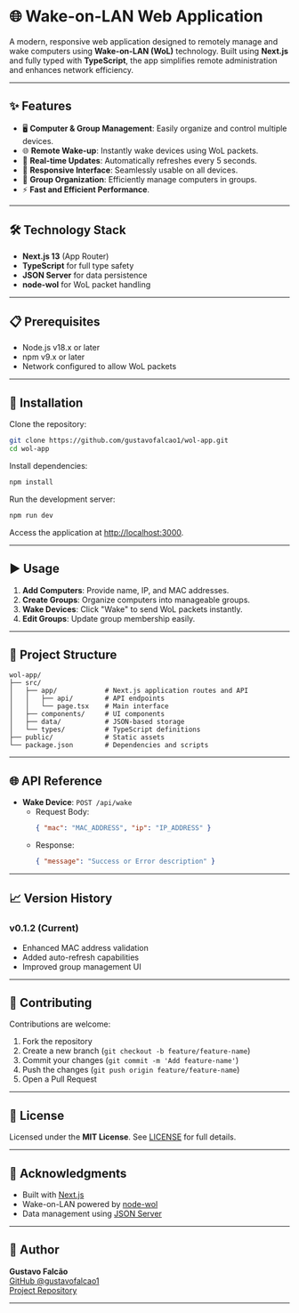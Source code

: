 # 🌐 Wake-on-LAN Web Application

A modern, responsive web application designed to remotely manage and wake computers using **Wake-on-LAN (WoL)** technology. Built using **Next.js** and fully typed with **TypeScript**, the app simplifies remote administration and enhances network efficiency.

---

## ✨ Features

- 🖥️ **Computer & Group Management**: Easily organize and control multiple devices.
- 🌐 **Remote Wake-up**: Instantly wake devices using WoL packets.
- 🔄 **Real-time Updates**: Automatically refreshes every 5 seconds.
- 📱 **Responsive Interface**: Seamlessly usable on all devices.
- 🎯 **Group Organization**: Efficiently manage computers in groups.
- ⚡ **Fast and Efficient Performance**.

---

## 🛠️ Technology Stack

- **Next.js 13** (App Router)
- **TypeScript** for full type safety
- **JSON Server** for data persistence
- **node-wol** for WoL packet handling

---

## 📋 Prerequisites

- Node.js v18.x or later
- npm v9.x or later
- Network configured to allow WoL packets

---

## 🚀 Installation

Clone the repository:
```bash
git clone https://github.com/gustavofalcao1/wol-app.git
cd wol-app
```

Install dependencies:
```bash
npm install
```

Run the development server:
```bash
npm run dev
```

Access the application at [http://localhost:3000](http://localhost:3000).

---

## ▶️ Usage

1. **Add Computers**: Provide name, IP, and MAC addresses.
2. **Create Groups**: Organize computers into manageable groups.
3. **Wake Devices**: Click "Wake" to send WoL packets instantly.
4. **Edit Groups**: Update group membership easily.

---

## 📂 Project Structure

```
wol-app/
├── src/
│   ├── app/            # Next.js application routes and API
│   │   ├── api/        # API endpoints
│   │   └── page.tsx    # Main interface
│   ├── components/     # UI components
│   ├── data/           # JSON-based storage
│   └── types/          # TypeScript definitions
├── public/             # Static assets
└── package.json        # Dependencies and scripts
```

---

## 🌐 API Reference

- **Wake Device**: `POST /api/wake`
  - Request Body:
    ```json
    { "mac": "MAC_ADDRESS", "ip": "IP_ADDRESS" }
    ```
  - Response:
    ```json
    { "message": "Success or Error description" }
    ```

---

## 📈 Version History

### v0.1.2 (Current)
- Enhanced MAC address validation
- Added auto-refresh capabilities
- Improved group management UI

---

## 🤝 Contributing

Contributions are welcome:

1. Fork the repository
2. Create a new branch (`git checkout -b feature/feature-name`)
3. Commit your changes (`git commit -m 'Add feature-name'`)
4. Push the changes (`git push origin feature/feature-name`)
5. Open a Pull Request

---

## 📄 License

Licensed under the **MIT License**. See [LICENSE](LICENSE) for full details.

---

## 🙌 Acknowledgments

- Built with [Next.js](https://nextjs.org)
- Wake-on-LAN powered by [node-wol](https://github.com/song940/node-wol)
- Data management using [JSON Server](https://github.com/typicode/json-server)

---

## 👤 Author
**Gustavo Falcão**  
[GitHub @gustavofalcao1](https://github.com/gustavofalcao1)  
[Project Repository](https://github.com/gustavofalcao1/wol-app)

---
